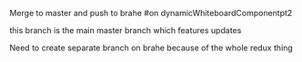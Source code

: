 Merge to master and push to brahe
#on dynamicWhiteboardComponentpt2

this branch is the main master branch which features updates

Need to create separate branch on brahe because of the whole redux thing
